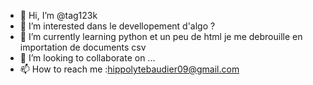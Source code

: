 - 👋 Hi, I’m @tag123k
- 👀 I’m interested dans le devellopement d'algo ?
- 🌱 I’m currently learning  python  et un peu de html je me debrouille en importation de documents csv 
- 💞️ I’m looking to collaborate on ...
- 📫 How to reach me :hippolytebaudier09@gmail.com

<!---
tag123k/tag123k is a ✨ special ✨ repository because its `README.md` (this file) appears on your GitHub profile.
You can click the Preview link to take a look at your changes.
--->
